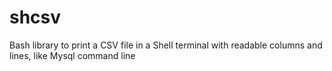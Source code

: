 # shcsv
Bash library to print a CSV file in a Shell terminal with readable columns and lines, like Mysql command line
